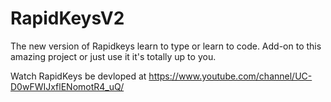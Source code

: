 # RapidKeysV2
The new version of Rapidkeys learn to type or learn to code. Add-on to this amazing project or just use it it's totally up to you.


Watch RapidKeys be devloped at https://www.youtube.com/channel/UC-D0wFWIJxflENomotR4_uQ/
